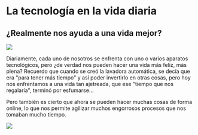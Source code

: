 <html>
<head>
  <meta charset="utf-8">
  <meta name="viewport" content="width=device-width">
  <title>JS Bin</title>
</head>
<body>
  <h1>La tecnología en la vida diaria</h1>
  <h2>¿Realmente nos ayuda a una vida mejor?</h2>
  <img src="https://media.giphy.com/media/u7D5EyS2EFlpC/giphy.gif">
  <p>Diariamente, cada uno de nosotros se enfrenta con uno o varios aparatos tecnológicos, pero
    ¿de verdad nos pueden hacer una vida más feliz, más plena? Recuerdo que cuando se creó la lavadora
    automática, se decía que era "para tener más tiempo" y así poder invertirlo en otras cosas, pero hoy
    nos enfrentamos a una vida tan ajetreada, que ese "tiempo que nos regalaría", terminó por esfumarse... </p>
  <p>Pero también es cierto que ahora se pueden hacer muchas cosas de forma online, lo que nos permite
    agilizar muchos engorrosos procesos que nos tomaban mucho tiempo. </p>
  <img src="https://media.giphy.com/media/l0MYBCXtgWqbtxATS/giphy.gif">
</body>
</html>
